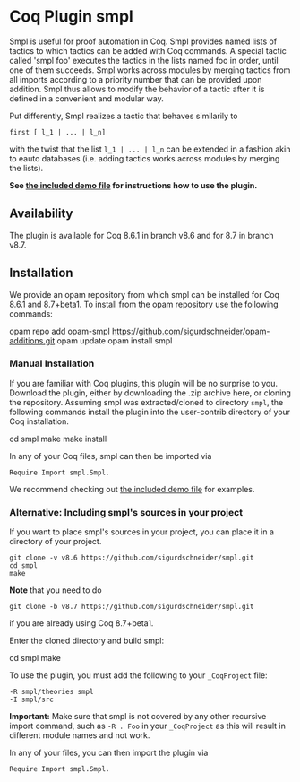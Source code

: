 # Coq Plugin smpl

Smpl is useful for proof automation in Coq. Smpl provides named lists
of tactics to which tactics can be added with Coq commands. A special
tactic called 'smpl foo' executes the tactics in the lists named foo
in order, until one of them succeeds. Smpl works across modules by
merging tactics from all imports according to a priority number that
can be provided upon addition. Smpl thus allows to modify the behavior
of a tactic after it is defined in a convenient and modular way.

Put differently, Smpl realizes a tactic that behaves similarily to

    first [ l_1 | ... | l_n]

with the twist that the list `l_1 | ... | l_n` can be extended
in a fashion akin to eauto databases (i.e. adding tactics works
across modules by merging the lists).

**See [the included demo file](theories/Demo.v) for instructions how to
use the plugin.**

## Availability
The plugin is available for Coq 8.6.1 in branch v8.6 and for 8.7 in
branch v8.7.

## Installation

We provide an opam repository from which smpl can be installed for
Coq 8.6.1 and 8.7+beta1. To install from the opam repository use
the following commands:

  opam repo add opam-smpl https://github.com/sigurdschneider/opam-additions.git
  opam update
  opam install smpl

### Manual Installation

If you are familiar with Coq plugins, this plugin will be no surprise
to you. Download the plugin, either by downloading the .zip archive
here, or cloning the repository. Assuming smpl was extracted/cloned to
directory `smpl`, the following commands install the plugin into the
user-contrib directory of your Coq installation.

   cd smpl
   make
   make install

In any of your Coq files, smpl can then be imported via

    Require Import smpl.Smpl.

We recommend checking out [the included demo file](theories/Demo.v) for
examples.

### Alternative: Including smpl's sources in your project

If you want to place smpl's sources in your project, you can place it
in a directory of your project.

    git clone -v v8.6 https://github.com/sigurdschneider/smpl.git
    cd smpl
    make

**Note** that you need to do

    git clone -b v8.7 https://github.com/sigurdschneider/smpl.git

if you are already using Coq 8.7+beta1.

Enter the cloned directory and build smpl:

   cd smpl
   make

To use the plugin, you must add the following to your `_CoqProject` file:

    -R smpl/theories smpl
    -I smpl/src

**Important:** Make sure that smpl is not covered by any other
recursive import command, such as `-R . Foo` in your `_CoqProject` as
this will result in different module names and not work.

In any of your files, you can then import the plugin via

    Require Import smpl.Smpl.
